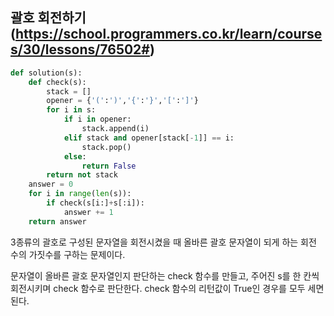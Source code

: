## 괄호 회전하기 (https://school.programmers.co.kr/learn/courses/30/lessons/76502#)
```python
def solution(s):
    def check(s):
        stack = []
        opener = {'(':')','{':'}','[':']'}
        for i in s:
            if i in opener:
                stack.append(i)
            elif stack and opener[stack[-1]] == i:
                stack.pop()
            else:
                return False
        return not stack
    answer = 0
    for i in range(len(s)):
        if check(s[i:]+s[:i]):
            answer += 1
    return answer
```
3종류의 괄호로 구성된 문자열을 회전시켰을 때 올바른 괄호 문자열이 되게 하는 회전 수의 가짓수를 구하는 문제이다.   

문자열이 올바른 괄호 문자열인지 판단하는 check 함수를 만들고, 주어진 s를 한 칸씩 회전시키며 check 함수로 판단한다. check 함수의 리턴값이 True인 경우를 모두 세면 된다.   
